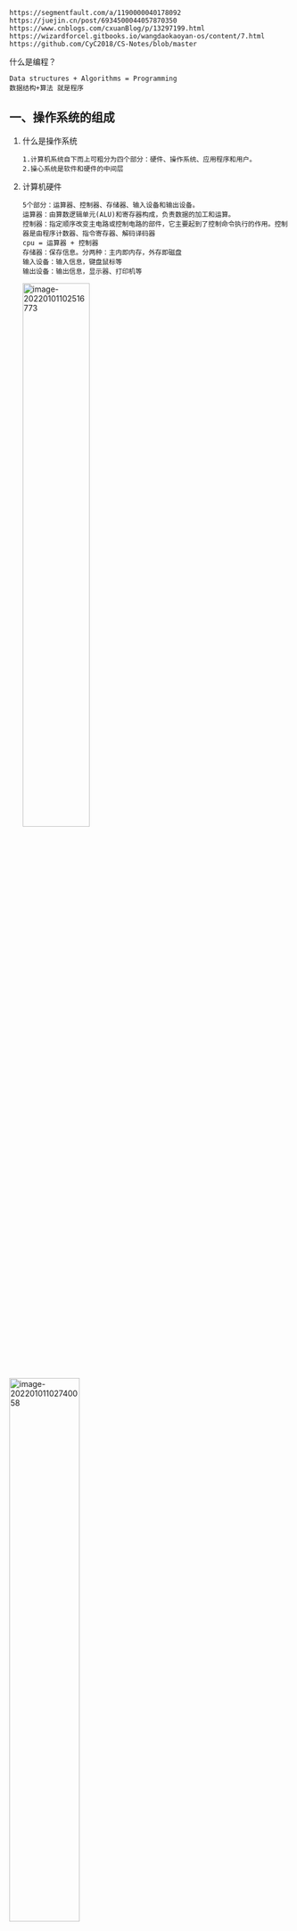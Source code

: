 ```
https://segmentfault.com/a/1190000040178092
https://juejin.cn/post/6934500044057870350
https://www.cnblogs.com/cxuanBlog/p/13297199.html
https://wizardforcel.gitbooks.io/wangdaokaoyan-os/content/7.html
https://github.com/CyC2018/CS-Notes/blob/master
```

什么是编程？

```
Data structures + Algorithms = Programming
数据结构+算法 就是程序
```



## 一、操作系统的组成

1. 什么是操作系统

   ```
   1.计算机系统自下而上可粗分为四个部分：硬件、操作系统、应用程序和用户。
   2.操心系统是软件和硬件的中间层
   ```

2. 计算机硬件

   ```
   5个部分：运算器、控制器、存储器、输入设备和输出设备。
   运算器：由算数逻辑单元(ALU)和寄存器构成，负责数据的加工和运算。
   控制器：指定顺序改变主电路或控制电路的部件，它主要起到了控制命令执行的作用。控制器是由程序计数器、指令寄存器、解码译码器
   cpu = 运算器 + 控制器
   存储器：保存信息。分两种：主内即内存，外存即磁盘
   输入设备：输入信息，键盘鼠标等
   输出设备：输出信息，显示器、打印机等
   ```



      <img src=".assets/image-20220101102516773-1003918.png" alt="image-20220101102516773" style="width:50%;height:50%" /> 

   

​			<img src=".assets/image-20220101102740058-1004061.png" alt="image-20220101102740058" style="width:50%;height:50%;" /> 
+ 总线：传输字节信息，总是传送定长的字节块，也就是字。
+ io设备：每个I/O 设备连接 I/O 总线都被称为`控制器(controller)` 或者是 `适配器(Adapter)`。
+ 主存：主存既保存程序又保存程序运行时的数据。
+ 处理器：cpu。解释（并执行）存储在主存储器中的指令的引擎。

3. 操作系统特征

   + 并发：在一小片时间段里面，多个程序同时运行。并行则指的是同一个时刻
   + 共享：系统的资源被并发的程序共享。有互斥的方式、也有共享。
   + 虚拟：虚拟处理器、虚拟内存和虚拟外部设备。虚拟可以理解成逻辑层面的
   + 异步：程序不是一直持续运行到结束，而且多种状态不断切换

4. 运行机制

   1. 内核态和用户态

      根据能否运行特权指令划分。用户态的程序不能直接使用的io指令、中断指令。

   2. 操作系统内核

      + 时钟管理
        计时。和进程的切换相关

      + 中断机制

        什么是中断？程序自动停止，转而处理新程序。处理完毕返回被暂停程序，继续执行。
        中断的代价：要保存程序运行时的状态(即切换堆栈内存)，要调用系统调用。
        软中断和硬中断的区别：软的，中断指令造成的；硬的，硬件造成的。
        异常是什么？也是一种中断，不能被屏蔽，一旦出现异常立即处理。常见异常，地址越界，缺页

      + 原语

        定义：若干条指令组成的程序段，用来实现某个特定功能，在执行过程中不可被中断

        特点：原子性。

      + 系统控制的数据结构及处理
        作业控制块、进程控制块、设备控制块、各类链表、消息队列、缓冲区、空闲区登记表、内存分配表

## 二、进程管理

1. 什么是进程？

   程序运行时的一种抽象。进程包括是**程序段**、**数据段**和**PCB**。

   程序段就保存程序代码的地方。

   数据段就是运行时的相关数据。

   PCB就是用一个数据结构，用来描述和控制控制，(prossecc control block)

2. 进程创建

   unix系统中通过系统调用fork来创建一个新的进程。父子进程之间共享内存，打开的文件等资源。

   写时复制：copy on write。子进程与父进程共用相同的内存页，而当子进程或者父进程对内存页进行修改时才会进行复制。

   ```
   https://segmentfault.com/a/1190000039869422
   ```

3. 进程的终止

   正常退出、错误退出、严重错误、被其他进程杀死

4. 进程体系

   在 UNIX 中，所有的进程都隶属于一个单个以 init 为根的进程树。进程和它的所有子进程以及子进程的子进程共同组成一个进程组

5. 进程的状态

   1. `运行态`，运行态指的就是进程实际占用 CPU 时间片运行时
   2. `就绪态`，就绪态指的是可运行，但因为其他进程正在运行而处于就绪状态
   3. `阻塞态`，除非某种外部事件发生，否则进程不能运行
   4. `创建态`，进程正在被创建，尚未转到就绪状态。
   5. `结束状态`，进程被标记为结束，本身资源还没有被收回

6. 进程的实现

   1. 进程表

      每个进程占用一个进程表的表项。表项记录进程的状态，如下
      <<<<<<< HEAD
      <img src="/Users/wangfusheng/.Trash/.assets/image-20220101125624566.png" alt="image-20220101125624566" style="width:50%;height:50%;" />
      =======
      <img src=".assets/image-20220101125624566.png" alt="image-20220101125624566" style="width:50%;height:50%;" />
>>>>>>> d6d9666

   2. 进程创建时，操作系统就新建一个PCB结构，它之后就常驻内存，任意时刻可以存取。在进程结束时删除

7. 进程间的通信

   六种方式信号、管道、共享内存、先入先出队列、消息队列、套接字

   ```
   信号
   	信号通过 shell 将任务发送给子进程。
   管道pipe
   	两个进程建立通道进行通信。
   	一个进程向这个通道里写入字节流；
   	另一个进程从这个管道中读取字节流。
   	管道是同步的，当进程尝试从空管道读取数据时，该进程会被阻塞，直到有可用数据为止
   共享内存
   	两个进程之间还可以通过共享内存进行进程间通信
   先入先出队列FIFO
   	先入先出队列又叫命名管道。未命名的管道没有备份文件。
   	命名管道具有支持文件和独特 API，当所有的进程通信完成后，命名管道将保留在文件系统中以备后用
   消息队列message queue
   	进程间的数据交换，是以格式化的消息Message为单位的
   套接字
   	网络通信
   ```

8. 调度算法

   三种分类批处理、交互式和实时。

   **批处理**

   1. 先来先服务(first-come,first-serverd)。举个例子，高速路口出口
   2. 最短作业优先(Shortest Job First)。
   3. 最短剩余时间优先(Shortest Remaining Time Next)。总是选择剩余运行时间最短的那个进程运行

   **交互式**

   1. 轮询算法(round-robin)。
      每个进程都会被分配一个时间段，称为`时间片(quantum)`，在这个时间片内允许进程运行。时间片结束前阻塞或结束，cpu切换一个。
   2. 优先级调度
      每个进程都被赋予一个优先级，优先级高的进程优先运行
   3. 多级队列
   4. 最短进程优先
      最短进程优先是根据进程过去的行为进行推测，并执行估计运行时间最短的那一
   5. 保证调度
      所有的进程都等价，则每个进程将获得 1/n 的 CPU 时间
   6. 彩票调度
      就随机抽奖。
   7. 公平分享调度

   **实时系统中的调度**

   

9. 线程

   1. 特点：

   + 线程实际上 CPU 上调度执行的实体
   + 多线程之间会共享同一块地址空间和所有可用数据的能力
   + 更轻量、容易创建也容易销毁

   2. 线程模型

<<<<<<< HEAD
      <img src="/Users/wangfusheng/.Trash/.assets/image-20220101140756605.png" alt="image-20220101140756605" style="width:50%;height:50%;" /> 
=======
      <img src=".assets/image-20220101140756605.png" alt="image-20220101140756605" style="width:50%;height:50%;" /> 
>>>>>>> d6d9666

      同一个进程中`每个线程共享`的内容，上图右边是`每个线程`中的内容。也就是说左边的列表是进程的属性，右边的列表是线程的属性.**线程之间的状态转换和进程之间的状态转换是一样**

   3. 线程实现的方式

      ```
      1.在用户空间中实现；2.在内核空间中实现；3.在用户和内核空间中混合实现线程。
      ```

      1. 在用户空间中实现
         整个线程包放在用户空间中，内核对线程一无所知，它不知道线程的存在。
         <<<<<<< HEAD
         <img src="/Users/wangfusheng/.Trash/.assets/image-20220101141648806.png" alt="image-20220101141648806" style="width:50%;height:50%" />
         =======
         <img src=".assets/image-20220101141648806.png" alt="image-20220101141648806" style="width:50%;height:50%" />
>>>>>>> d6d9666

      2. 在内核中实现线程
         通过系统调用创建的，在内核的线程表中有对应的线程项。内核中的线程表持有每个线程的寄存器、状态和其他信息。

<<<<<<< HEAD
         <img src="/Users/wangfusheng/.Trash/.assets/image-20220101141735185-1017857.png" alt="image-20220101141735185" style="width:50%;height:50%" /> 
=======
         <img src=".assets/image-20220101141735185-1017857.png" alt="image-20220101141735185" style="width:50%;height:50%" /> 
>>>>>>> d6d9666

      3. 混合实现
    
         用户级线程与某些或者全部内核线程多路复用起来。协程就是这种方式。编程人员可以自由控制用户线程和内核线程的数量，具有很大的灵活度

<<<<<<< HEAD
         <img src="/Users/wangfusheng/.Trash/.assets/image-20220101141814478.png" alt="image-20220101141814478" style="width:50%;height:50%" /> 
=======
         <img src=".assets/image-20220101141814478.png" alt="image-20220101141814478" style="width:50%;height:50%" /> 
>>>>>>> d6d9666

 

## 三、内存管理

<<<<<<< HEAD
![操作系统—内存管理](/Users/wangfusheng/.Trash/.assets/v2-4c9fcddd65b35e84c4c6783aaeee3826_1440w-1033380-1033394.jpg)
=======
![操作系统—内存管理](.assets/v2-4c9fcddd65b35e84c4c6783aaeee3826_1440w-1033380-1033394.jpg)
>>>>>>> d6d9666

1. 内存管理的功能

   - 内存的分配和回收：进程创建后系统为它们分配内存空间。进程销毁时回收
   - 地址转换：逻辑地址转内存中的物理地址
   - 内存空间的扩充：利用虚拟存储技术或自动覆盖技术，从逻辑上扩充内存
   - 存储保护：保证个个作业在自己的内存空间内运行，互不干扰

2. 地址空间

   地址空间也创建了一种抽象的内存供程序使用，来保护内存不会错误访问和重定位。

3. 交换技术

   内存不足的处理方式：交换技术和虚拟内存。

   `交换技术`，一个进程完整的调入内存，然后再内存中运行一段时间，再把它放回磁盘

   `虚拟内存(virtual memory)`，虚拟内存技术能够允许应用程序部分的运行在内存中

4. 空闲内存管理

   + 位图

     内存被划分为几个字或几千字节的分配单位。维护一个位图，0变空闲，1表占用。

   + 空闲列表

     维护一个链表，节点分为两种：已分配的内存段，空闲内存段。

     每个节点都有占用或空间的标识、起始位置、长度三个属性。

5. 虚拟内存管理

   为了更好的管理内存，操作系统将内存抽象成地址空间，每个程序拥有自己的地址空间。这个地址空间被分割成多个块，每一块称为一页。这些页被映射到物理内存，但不需要映射到连续的物理内存，也不需要所有页都必须在物理内存中。当程序引用到不在物理内存中的页时，由硬件执行必要的映射，将缺失的部分装入物理内存并重新执行失败的指令

   1. 分页

      内存管理单元管理着地址空间和物理内存的转换。

      页，程序的地址空间

      页框，程序物理内存空间

      页表，页和页框之间的映射

      页表项，一条页和页框之间的映射记录

      虚拟地址分成两个部分，一部分存储页面号，一部分存储偏移量

      虚拟页号可作为页表的索引用来找到虚拟页中的内容。由页表项可以找到页框号（如果有的话）。然后把页框号拼接到偏移量的高位端，以替换掉虚拟页号，形成物理地址。
      <<<<<<< HEAD
      <img src="/Users/wangfusheng/.Trash/.assets/image-20220101194654855.png" alt="image-20220101194654855" style="zoom:50%;" />
      =======
      <img src=".assets/image-20220101194654855.png" alt="image-20220101194654855" style="zoom:50%;" />
>>>>>>> d6d9666

   2. 页面置换算法

      在程序运行过程中，如果要访问的页面不在内存中，就发生缺页中断从而将该页调入内存中。

      页面置换算法的主要目标是使页面置换频率最低（也可以说缺页率最低）

      1. 最佳
         所选择的被换出的页面将是最长时间内不再被访问，通常可以保证获得最低的缺页率
      2. 最近最久未使用LRU
      3. 最近未使用
      4. 先进先出
      5. 第二次机会算法
      6. 时钟
   
   3. 分段
      程序的地址空间划分成多个拥有独立地址空间的段，每个段上的地址空间划分成大小相同的页。这样既拥有分段系统的共享和保护，又拥有分页系统的虚拟内存功能
   
      

   

## 四、文件系统

#### 1. 什么是文件系统？

提供一种对操作系统和用户的数据和程序的存储与访问机制。文件系统的基本数据单位是文件

文件系统是基于设备的

#### 2. 文件的概念

定义：一组有结构的信息集合。是信息的逻辑存储单位

+ 用户角度：有逻辑结构
+ 系统角度：一堆二进制(物理结构)
+ 文件系统的作用，逻辑结构和成物理结构之间相互转换

#### 文件属性

+ 文件名：按名存取
+ 扩展名：识别文件类型。
+ 日期和时间
+ 用户属性：owner、group、other
+ 访问控制属性：read、write、execute
+ 大小
+ 位置(目录)

#### 文件目录

作用：一种保存文件控制信息的数据结构

+ 列出所有的文件
+ 增加
+ 删除
+ 更名

### 文件系统的实现

#### 文件的实现

 1. linux文件系统的每个文件都有索引节点和目录项两个数据结构

    + 索引节点，是文件的唯一标识以及元信息(大小，权限，时间，地址)
    + 目录项，记录文件名，索引节点的地址和其他目录项的关系
    + 目录也是文件

 2. 磁盘读写

    + 磁盘读写的最小单位是扇区，512字节，现在不止了4k都有了。

    + 文件系统读写的最小单位是逻辑块，由多个扇区组成，linux是4k。

<<<<<<< HEAD
      <img src="/Users/wangfusheng/.Trash/.assets/image-20220102123510326.png" alt="image-20220102123510326" style="width:50%;height:50%;" /> 
=======
      <img src=".assets/image-20220102123510326.png" alt="image-20220102123510326" style="width:50%;height:50%;" /> 
>>>>>>> d6d9666

    + 磁盘格式化后的划分
    
      + 超级块，文件系统的相信信息
      + 索引节点区，索引节点
      + 数据块，文件的数据或目录的数据

### 虚拟文件系统



对多种文件系统的抽象，对用户程序隐藏复杂的文件系统的细节，提供一组接口。

<<<<<<< HEAD
 <img src="/Users/wangfusheng/.Trash/.assets/image-20220102124331397.png" alt="image-20220102124331397" style="width:50%;height:50%" />
=======
 <img src=".assets/image-20220102124331397.png" alt="image-20220102124331397" style="width:50%;height:50%" />
>>>>>>> d6d9666





## 五、io 设备

### 块设备

块设备是一个能存储`固定大小块`信息的设备，它支持**以固定大小的块，扇区或群集读取和（可选）写入数据**。每个块都有自己的`物理地址`。通常块的大小在 512 - 65536 之间。所有传输的信息都会以`连续`的块为单位。块设备的基本特征是每个块都较为对立，能够独立的进行读写。常见的块设备有 **硬盘、蓝光光盘、USB 盘**

#### 字符设备

字符设备以`字符`为单位发送或接收一个字符流，而不考虑任何块结构。字符设备是不可寻址的，也没有任何寻道操作

**打印机、网络设备、鼠标、以及大多数与磁盘不同的设备**

